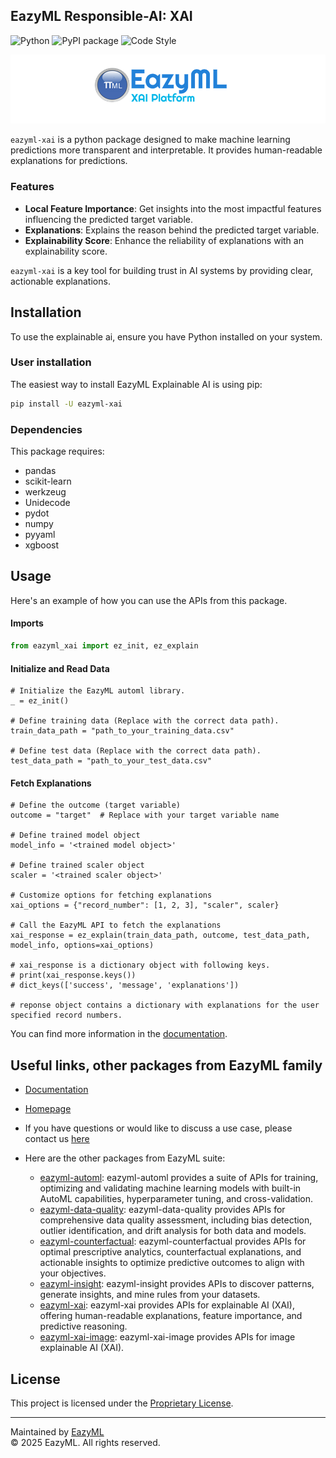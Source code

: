 ## EazyML Responsible-AI: XAI
![Python](https://img.shields.io/badge/python-3.8%20%7C%203.9%20%7C%203.10%20%7C%203.11%20%7C%203.12-blue)  ![PyPI package](https://img.shields.io/badge/pypi%20package-0.0.69-brightgreen) ![Code Style](https://img.shields.io/badge/code%20style-black-black)

![EazyML](https://github.com/EazyML/eazyml-docs/raw/refs/heads/master/EazyML_logo.png)

`eazyml-xai` is a python package designed to make machine learning predictions more transparent and interpretable. It provides human-readable explanations for predictions.

### Features
- **Local Feature Importance**: Get insights into the most impactful features influencing the predicted target variable.
- **Explanations**: Explains the reason behind the predicted target variable.
- **Explainability Score**: Enhance the reliability of explanations with an explainability score.

`eazyml-xai` is a key tool for building trust in AI systems by providing clear, actionable explanations.

## Installation
To use the explainable ai, ensure you have Python installed on your system.
### User installation
The easiest way to install EazyML Explainable AI is using pip:
```bash
pip install -U eazyml-xai
```
### Dependencies
This package requires:
- pandas
- scikit-learn
- werkzeug
- Unidecode
- pydot
- numpy
- pyyaml
- xgboost

## Usage
Here's an example of how you can use the APIs from this package.

#### Imports
```python
from eazyml_xai import ez_init, ez_explain
```

#### Initialize and Read Data
```
# Initialize the EazyML automl library.
_ = ez_init()

# Define training data (Replace with the correct data path).
train_data_path = "path_to_your_training_data.csv"

# Define test data (Replace with the correct data path).
test_data_path = "path_to_your_test_data.csv"
```

#### Fetch Explanations
```
# Define the outcome (target variable)
outcome = "target"  # Replace with your target variable name

# Define trained model object
model_info = '<trained model object>'

# Define trained scaler object
scaler = '<trained scaler object>'

# Customize options for fetching explanations
xai_options = {"record_number": [1, 2, 3], "scaler", scaler}

# Call the EazyML API to fetch the explanations
xai_response = ez_explain(train_data_path, outcome, test_data_path, model_info, options=xai_options)

# xai_response is a dictionary object with following keys.
# print(xai_response.keys())
# dict_keys(['success', 'message', 'explanations'])

# reponse object contains a dictionary with explanations for the user specified record numbers. 

```
You can find more information in the [documentation](https://eazyml.readthedocs.io/en/latest/packages/eazyml_xai.html).


## Useful links, other packages from EazyML family
- [Documentation](https://docs.eazyml.com)
- [Homepage](https://eazyml.com)
- If you have questions or would like to discuss a use case, please contact us [here](https://eazyml.com/trust-in-ai)
- Here are the other packages from EazyML suite:

    - [eazyml-automl](https://pypi.org/project/eazyml-automl/): eazyml-automl provides a suite of APIs for training, optimizing and validating machine learning models with built-in AutoML capabilities, hyperparameter tuning, and cross-validation.
    - [eazyml-data-quality](https://pypi.org/project/eazyml-data-quality/): eazyml-data-quality provides APIs for comprehensive data quality assessment, including bias detection, outlier identification, and drift analysis for both data and models.
    - [eazyml-counterfactual](https://pypi.org/project/eazyml-counterfactual/): eazyml-counterfactual provides APIs for optimal prescriptive analytics, counterfactual explanations, and actionable insights to optimize predictive outcomes to align with your objectives.
    - [eazyml-insight](https://pypi.org/project/eazyml-insight/): eazyml-insight provides APIs to discover patterns, generate insights, and mine rules from your datasets.
    - [eazyml-xai](https://pypi.org/project/eazyml-xai/): eazyml-xai provides APIs for explainable AI (XAI), offering human-readable explanations, feature importance, and predictive reasoning.
    - [eazyml-xai-image](https://pypi.org/project/eazyml-xai-image/): eazyml-xai-image provides APIs for image explainable AI (XAI).

## License
This project is licensed under the [Proprietary License](https://github.com/EazyML/eazyml-docs/blob/master/LICENSE).

---

Maintained by [EazyML](https://eazyml.com)  
© 2025 EazyML. All rights reserved.

